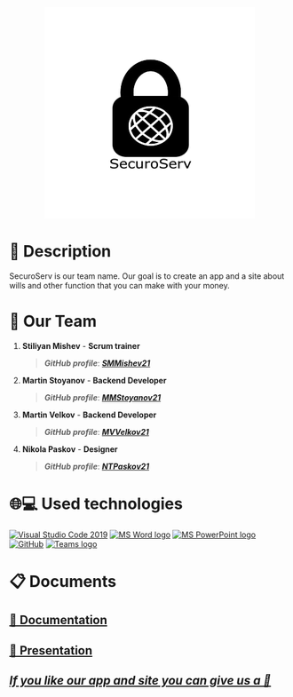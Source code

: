 <p align = "center">
 <img src = "Website/logo.SecuroServ.png" alt = "logo">
 <br>
  <h1>📖 Description </h1>
  SecuroServ is our team name. Our goal is to create an app and a site about wills and other function that you can make with your money.
  <h1>👥 Our Team </h1>
  <p>
  
1. **Stiliyan Mishev** - **Scrum trainer**	
   > ***GitHub profile***: [***SMMishev21***](https://github.com/SMMishev21)	

2. **Martin Stoyanov** - **Backend Developer** 
   > ***GitHub profile***: [***MMStoyanov21***](https://github.com/MMStoyanov21)	

3. **Martin Velkov** - **Backend Developer** 
   > ***GitHub profile***: [***MVVelkov21***](https://github.com/MVVelkov21)	

4. **Nikola Paskov** - **Designer** 
   > ***GitHub profile***: [***NTPaskov21***](https://github.com/NTPaskov21)

  </p>
  
  <h1>🌐💻 Used technologies</h1>
  <p align="left">
   <a href="https://code.visualstudio.com/"><img src="https://img.icons8.com/color/48/null/visual-studio-code-2019.png" alt="Visual Studio Code 2019"/></a>
   <a href="https://www.microsoft.com/en-ww/microsoft-365/word"><img src="https://img.icons8.com/fluency/48/000000/microsoft-word-2019.png" alt="MS Word logo" width=48px /></a>
  <a href="https://www.microsoft.com/en-us/microsoft-365/powerpoint"><img src="https://img.icons8.com/fluency/48/000000/microsoft-powerpoint-2019.png" alt="MS PowerPoint logo" width=48px />
  <a href="https://git-scm.com/"><img src="https://cdn-icons-png.flaticon.com/512/25/25231.png" alt="GitHub" heigh=48px width=48px/></a>
 <a href="https://teams.microsoft.com/_?culture=en-us&country=us#/conversations/19:b01cf915e57b430ea93ab780c4f6b6dc@thread.v2?ctx=chat"><img src="https://banner2.cleanpng.com/20190506/rpw/kisspng-microsoft-teams-office-365-microsoft-office-micros-5cd0b190d544c1.3545819815571808168736.jpg" alt="Teams logo" width=48px/></a>
	</p>
   
   <h1>📋 Documents</h1>
  <p>
 <h2> <a href ="" >📜 Documentation</h2>
 <h2> <a href ="" >📰 Presentation</h2>
</p>

<p align="center">

## ***If you like our app and site you can give us a 🥇***